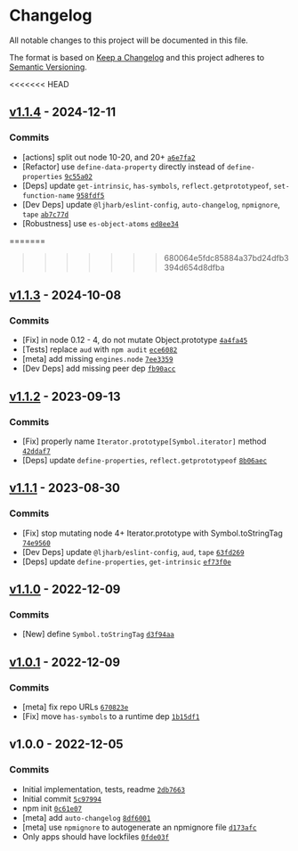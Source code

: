 # Changelog

All notable changes to this project will be documented in this file.

The format is based on [Keep a Changelog](https://keepachangelog.com/en/1.0.0/)
and this project adheres to [Semantic Versioning](https://semver.org/spec/v2.0.0.html).

<<<<<<< HEAD
## [v1.1.4](https://github.com/ljharb/Iterator.prototype/compare/v1.1.3...v1.1.4) - 2024-12-11

### Commits

- [actions] split out node 10-20, and 20+ [`a6e7fa2`](https://github.com/ljharb/Iterator.prototype/commit/a6e7fa21e5f470551594db6caf497ac3a1e1aa29)
- [Refactor] use `define-data-property` directly instead of `define-properties` [`9c55a02`](https://github.com/ljharb/Iterator.prototype/commit/9c55a029f606e751deb3bcbca4cff622acf806bc)
- [Deps] update `get-intrinsic`, `has-symbols`, `reflect.getprototypeof`, `set-function-name` [`958fdf5`](https://github.com/ljharb/Iterator.prototype/commit/958fdf52e5a331a2c35d7c70ca51272e7800c2f9)
- [Dev Deps] update `@ljharb/eslint-config`, `auto-changelog`, `npmignore`, `tape` [`ab7c77d`](https://github.com/ljharb/Iterator.prototype/commit/ab7c77d7be8fe91b0a54b7e61eae85ba9c717bbe)
- [Robustness] use `es-object-atoms` [`ed8ee34`](https://github.com/ljharb/Iterator.prototype/commit/ed8ee3447ea912e6f915247d0245f59717ece94f)

=======
>>>>>>> 680064e5fdc85884a37bd24dfb3394d654d8dfba
## [v1.1.3](https://github.com/ljharb/Iterator.prototype/compare/v1.1.2...v1.1.3) - 2024-10-08

### Commits

- [Fix] in node 0.12 - 4, do not mutate Object.prototype [`4a4fa45`](https://github.com/ljharb/Iterator.prototype/commit/4a4fa458728ec2cb0c8e182956020989c7fb0573)
- [Tests] replace `aud` with `npm audit` [`ece6082`](https://github.com/ljharb/Iterator.prototype/commit/ece60822ffcd87c82db10add871cb9958c875e4f)
- [meta] add missing `engines.node` [`7ee3359`](https://github.com/ljharb/Iterator.prototype/commit/7ee335941706c5cebf940b541a73b4414fd47508)
- [Dev Deps] add missing peer dep [`fb90acc`](https://github.com/ljharb/Iterator.prototype/commit/fb90accee214ee8c40046edd6f90d6d0e983961a)

## [v1.1.2](https://github.com/ljharb/Iterator.prototype/compare/v1.1.1...v1.1.2) - 2023-09-13

### Commits

- [Fix] properly name `Iterator.prototype[Symbol.iterator]` method [`42ddaf7`](https://github.com/ljharb/Iterator.prototype/commit/42ddaf757d941ab3e5baf341ccb2598b8b86a1a1)
- [Deps] update `define-properties`, `reflect.getprototypeof` [`8b06aec`](https://github.com/ljharb/Iterator.prototype/commit/8b06aec1a6e79c14806a4ba1e783a2dc79de5e5d)

## [v1.1.1](https://github.com/ljharb/Iterator.prototype/compare/v1.1.0...v1.1.1) - 2023-08-30

### Commits

- [Fix] stop mutating node 4+ Iterator.prototype with Symbol.toStringTag [`74e9560`](https://github.com/ljharb/Iterator.prototype/commit/74e9560c10fcdadb207fea82577946976b9a87da)
- [Dev Deps] update `@ljharb/eslint-config`, `aud`, `tape` [`63fd269`](https://github.com/ljharb/Iterator.prototype/commit/63fd269da6a0a39f79bc48b887b7ec81b6e5e0a0)
- [Deps] update `define-properties`, `get-intrinsic` [`ef73f0e`](https://github.com/ljharb/Iterator.prototype/commit/ef73f0e78223e7eb09a987bc0614a802585e376a)

## [v1.1.0](https://github.com/ljharb/Iterator.prototype/compare/v1.0.1...v1.1.0) - 2022-12-09

### Commits

- [New] define `Symbol.toStringTag` [`d3f94aa`](https://github.com/ljharb/Iterator.prototype/commit/d3f94aaebf65eba391f702815216a32c5b6cbf18)

## [v1.0.1](https://github.com/ljharb/Iterator.prototype/compare/v1.0.0...v1.0.1) - 2022-12-09

### Commits

- [meta] fix repo URLs [`670823e`](https://github.com/ljharb/Iterator.prototype/commit/670823e0c547003a1006dcd0d27a22395a8dff1a)
- [Fix] move `has-symbols` to a runtime dep [`1b15df1`](https://github.com/ljharb/Iterator.prototype/commit/1b15df1dd481d9e12fbcf25f540b6ccfe9c51502)

## v1.0.0 - 2022-12-05

### Commits

- Initial implementation, tests, readme [`2db7663`](https://github.com/ljharb/Iterator.prototype/commit/2db76638655461506671b62ee97800288ae6d95b)
- Initial commit [`5c97994`](https://github.com/ljharb/Iterator.prototype/commit/5c979947a473848bf28d1bf286b813a6756a9700)
- npm init [`0c61e07`](https://github.com/ljharb/Iterator.prototype/commit/0c61e079e02b7604bfeaab3aa383171286bd4563)
- [meta] add `auto-changelog` [`8df6001`](https://github.com/ljharb/Iterator.prototype/commit/8df6001310793f8753fd776dc5db485e51624867)
- [meta] use `npmignore` to autogenerate an npmignore file [`d173afc`](https://github.com/ljharb/Iterator.prototype/commit/d173afcd7ef5bdfc1c5b9e90baf75885186a339e)
- Only apps should have lockfiles [`0fde03f`](https://github.com/ljharb/Iterator.prototype/commit/0fde03f141f5053fcba79a8bff09d410e25be201)
